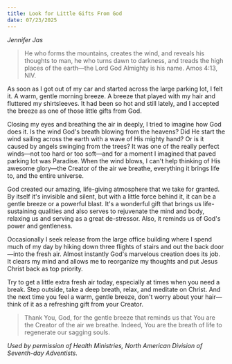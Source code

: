 ```yaml
---
title: Look for Little Gifts From God
date: 07/23/2025
---
```


_Jennifer Jas_

> <p></p>
> He who forms the mountains, creates the wind, and reveals his thoughts to man, he who turns dawn to darkness, and treads the high places of the earth—the Lord God Almighty is his name. Amos 4:13, NIV.

As soon as I got out of my car and started across the large parking lot, I felt it. A warm, gentle morning breeze. A breeze that played with my hair and fluttered my shirtsleeves. It had been so hot and still lately, and I accepted the breeze as one of those little gifts from God.

Closing my eyes and breathing the air in deeply, I tried to imagine how God does it. Is the wind God's breath blowing from the heavens? Did He start the wind sailing across the earth with a wave of His mighty hand? Or is it caused by angels swinging from the trees? It was one of the really perfect winds—not too hard or too soft—and for a moment I imagined that paved parking lot was Paradise. When the wind blows, I can't help thinking of His awesome glory—the Creator of the air we breathe, everything it brings life to, and the entire universe.

God created our amazing, life-giving atmosphere that we take for granted. By itself it's invisible and silent, but with a little force behind it, it can be a gentle breeze or a powerful blast. It's a wonderful gift that brings us life-sustaining qualities and also serves to rejuvenate the mind and body, relaxing us and serving as a great de-stressor. Also, it reminds us of God's power and gentleness.

Occasionally I seek release from the large office building where I spend much of my day by hiking down three flights of stairs and out the back door—into the fresh air. Almost instantly God's marvelous creation does its job. It clears my mind and allows me to reorganize my thoughts and put Jesus Christ back as top priority.

Try to get a little extra fresh air today, especially at times when you need a break. Step outside, take a deep breath, relax, and meditate on Christ. And the next time you feel a warm, gentle breeze, don't worry about your hair—think of it as a refreshing gift from your Creator.

> <callout></callout>
> Thank You, God, for the gentle breeze that reminds us that You are the Creator of the air we breathe. Indeed, You are the breath of life to regenerate our sagging souls.

_Used by permission of Health Ministries, North American Division of Seventh-day Adventists._